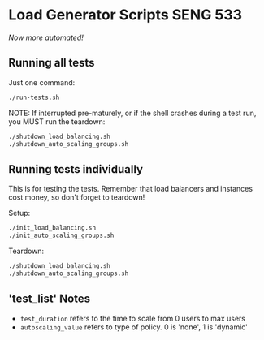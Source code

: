 # Load Generator Scripts SENG 533
_Now more automated!_

## Running all tests
Just one command:
```bash
./run-tests.sh 
```
NOTE: If interrupted pre-maturely, or if the shell crashes during a test run, you MUST run the teardown:
```bash
./shutdown_load_balancing.sh
./shutdown_auto_scaling_groups.sh
```

## Running tests individually
This is for testing the tests.
Remember that load balancers and instances cost money, so don't forget to teardown!

Setup:
```bash
./init_load_balancing.sh
./init_auto_scaling_groups.sh
```

Teardown:
```bash
./shutdown_load_balancing.sh
./shutdown_auto_scaling_groups.sh
```

## 'test_list' Notes

- `test_duration` refers to the time to scale from 0 users to max users
- `autoscaling_value` refers to type of policy. 0 is 'none', 1 is 'dynamic'
